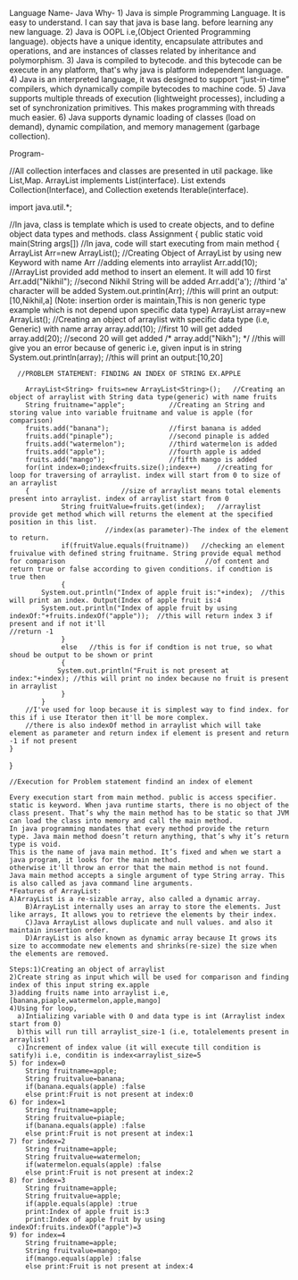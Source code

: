 Language Name- Java
Why- 1) Java is simple Programming Language. It is easy to understand. I can say that java is base lang. before learning any new language.
     2) Java is OOPL i.e,(Object Oriented Programming language). objects have a unique identity, encapsulate attributes and operations, and are instances of classes 		related by inheritance and polymorphism.
     3) Java is compiled to bytecode. and this bytecode can be execute in any platform, that's why java is platform independent language.
     4) Java is an interpreted language, it was designed to support “just-in-time” compilers, which dynamically compile bytecodes to machine code.
     5) Java supports multiple threads of execution (lightweight processes), including a set of synchronization primitives. This makes programming with threads 	much easier. 
     6) Java supports dynamic loading of classes (load on demand), dynamic compilation, and memory management (garbage collection).

Program-

//All collection interfaces and classes are presented in util package. like List,Map. ArrayList implements List(interface). List extends Collection(Interface), and Collection exetends Iterable(interface).

import java.util.*;

//In java, class is template which is used to create objects, and to define object data types and methods. 
class Assignment
{
	public static void main(String args[])  //In java, code will start executing from main method
	{
	  ArrayList Arr=new ArrayList(); //Creating Object of ArrayList by using new Keyword with name Arr
	  //adding elements into arraylist
	  Arr.add(10);                   //ArrayList provided add method to insert an element. It will add 10 first
	  Arr.add("Nikhil");		 //second Nikhil String will be added
	  Arr.add('a');			 //third 'a' character will be added
	  System.out.println(Arr);	//this will print an output: [10,Nikhil,a] (Note: insertion order is maintain,This is non generic type example which is not 						  depend upon specific data type)
	  ArrayList<Integer> array=new ArrayList<Integer>();  //Creating an object of arraylist with specific data type (i.e, Generic) with name array
	  array.add(10);		//first 10 will get added
	  array.add(20);		//second 20 will get added
	 /* array.add("Nikh"); */  	//this will give you an error because of generic i.e, given input is in string
	  System.out.println(array);   	//this will print an output:[10,20]
	  
	  //PROBLEM STATEMENT: FINDING AN INDEX OF STRING EX.APPLE

	  	ArrayList<String> fruits=new ArrayList<String>(); 	//Creating an object of arraylist with String data type(generic) with name fruits
	  	String fruitname="apple";			//Creating an String and storing value into variable fruitname and value is apple (for comparison)
	  	fruits.add("banana");				//first banana is added	
	  	fruits.add("pinaple");				//second pinaple is added
	  	fruits.add("watermelon");			//third watermelon is added
	  	fruits.add("apple");				//fourth apple is added
	  	fruits.add("mango");				//fifth mango is added
	  	for(int index=0;index<fruits.size();index++)	//creating for loop for traversing of arraylist. index will start from 0 to size of an arraylist
	  	{						//size of arraylist means total elements present into arraylist. index of arraylist start from 0
	    	     String fruitValue=fruits.get(index);	//arraylist provide get method which will returns the element at the specified position in this list.
							//index(as parameter)-The index of the element to return.
   	     	     if(fruitValue.equals(fruitname))	//checking an element fruivalue with defined string fruitname. String provide equal method for comparison 									//of content and return true or false according to given conditions. if condtion is true then 
	     	     {
			System.out.println("Index of apple fruit is:"+index);  //this will print an index. Output(Index of apple fruit is:4
			System.out.println("Index of apple fruit by using indexOf:"+fruits.indexOf("apple"));  //this will return index 3 if present and if not it'll 														       //return -1
 	     	     }
	     	     else	//this is for if condtion is not true, so what shoud be output to be shown or print
	     	     {
 		        System.out.println("Fruit is not present at index:"+index); //this will print no index because no fruit is present in arraylist
	             }
     	  	} 
		//I've used for loop because it is simplest way to find index. for this if i use Iterator then it'll be more complex. 
		//there is also indexOf method in arraylist which will take element as parameter and return index if element is present and return -1 if not present	 
 	}
}

	//Execution for Problem statement findind an index of element

	Every execution start from main method. public is access specifier. 
	static is keyword. When java runtime starts, there is no object of the class present. That’s why the main method has to be static so that JVM can load the class into memory and call the main method. 
	In java programming mandates that every method provide the return type. Java main method doesn’t return anything, that’s why it’s return type is void.
	This is the name of java main method. It’s fixed and when we start a java program, it looks for the main method. 
	otherwise it'll throw an error that the main method is not found.
	Java main method accepts a single argument of type String array. This is also called as java command line arguments.
	*Features of ArrayList:
	A)ArrayList is a re-sizable array, also called a dynamic array.
     	B)ArrayList internally uses an array to store the elements. Just like arrays, It allows you to retrieve the elements by their index.
    	C)Java ArrayList allows duplicate and null values. and also it maintain insertion order.
     	D)ArrayList is also known as dynamic array because It grows its size to accommodate new elements and shrinks(re-size) the size when the elements are removed.
	
	Steps:1)Creating an object of arraylist
	2)Create string as input which will be used for comparison and finding index of this input string ex.apple
	3)adding fruits name into arraylist i.e, [banana,piaple,watermelon,apple,mango]
	4)Using for loop,
	  a)Intializing variable with 0 and data type is int (Arraylist index start from 0)
	  b)this will run till arraylist_size-1 (i.e, totalelements present in arraylist) 
	  c)Increment of index value (it will execute till condition is satify)i i.e, conditin is index<arraylist_size=5
	5) for index=0
		String fruitname=apple;
 		String fruitvalue=banana;
		if(banana.equals(apple) :false
		else print:Fruit is not present at index:0
	6) for index=1
		String fruitname=apple;
 		String fruitvalue=piaple;
		if(banana.equals(apple) :false
		else print:Fruit is not present at index:1
	7) for index=2
		String fruitname=apple;
 		String fruitvalue=watermelon;
		if(watermelon.equals(apple) :false
		else print:Fruit is not present at index:2
	8) for index=3
		String fruitname=apple;
 		String fruitvalue=apple;
		if(apple.equals(apple) :true
		print:Index of apple fruit is:3
		print:Index of apple fruit by using indexOf:fruits.indexOf("apple")=3
	9) for index=4
		String fruitname=apple;
 		String fruitvalue=mango;
		if(mango.equals(apple) :false
		else print:Fruit is not present at index:4
